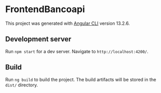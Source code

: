 # FrontendBancoapi

This project was generated with [Angular CLI](https://github.com/angular/angular-cli) version 13.2.6.

## Development server

Run `npm start` for a dev server. Navigate to `http://localhost:4200/`.

## Build

Run `ng build` to build the project. The build artifacts will be stored in the `dist/` directory.


